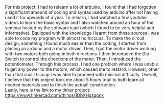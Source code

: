 For this project, I had to relearn a lot of arduino. I found that I had forgotten a significant amound of coding and syntax used by arduino after not having used it for upwards of a year. To relearn, I had watched a few youtube videos to learn the basic syntax and I also watched around an hour of the seminar hosted by the software lead (which I found to be very helpful and informative). Equipped with the knowledge I learnt from those sources I was able to code my program with almost no hiccups. To make the circuit design, something I found much easier than the coding, I started from placing an arduino and a motor driver. Then, I got the motor driver working with two motors both going in both directions. I then introduced the Dip Switch to control the directions of the motor. Then, I introduced the potentiometer. Through this process, I had one problem where I was unable to get any power to the motors, which caused me to restard. However, other than that small hiccup I was able to proceed with minimal difficulty. Overall, I believe that this project took me about 5 hours total to both learn all needed materials and to finish the actuall construction.  
Lastly, here is the link to my tinker project: https://www.tinkercad.com/things/1DbXHgsqqnx 
